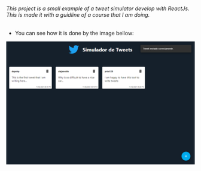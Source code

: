###### This project is a small example of a tweet simulator develop with ReactJs. This is made it with a guidline of a course that I am doing.

* You can see how it is done by the image bellow:

![Image Tweet Simulator](https://github.com/dieguits/tweetSimulator/blob/master/TweetSimulatorImg.PNG)

